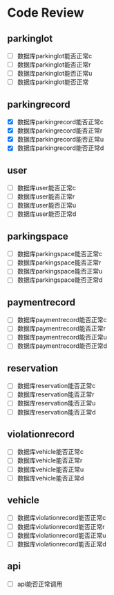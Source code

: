 # Code Review
## parkinglot
- [ ] 数据库parkinglot能否正常c
- [ ] 数据库parkinglot能否正常r
- [ ] 数据库parkinglot能否正常u
- [ ] 数据库parkinglot能否正常

## parkingrecord
- [x] 数据库parkingrecord能否正常c
- [x] 数据库parkingrecord能否正常r
- [x] 数据库parkingrecord能否正常u
- [x] 数据库parkingrecord能否正常d

## user
- [ ] 数据库user能否正常c
- [ ] 数据库user能否正常r
- [ ] 数据库user能否正常u
- [ ] 数据库user能否正常d

## parkingspace
- [ ] 数据库parkingspace能否正常c
- [ ] 数据库parkingspace能否正常r
- [ ] 数据库parkingspace能否正常u
- [ ] 数据库parkingspace能否正常d

## paymentrecord
- [ ] 数据库paymentrecord能否正常c
- [ ] 数据库paymentrecord能否正常r
- [ ] 数据库paymentrecord能否正常u
- [ ] 数据库paymentrecord能否正常d

## reservation
- [ ] 数据库reservation能否正常c
- [ ] 数据库reservation能否正常r
- [ ] 数据库reservation能否正常u
- [ ] 数据库reservation能否正常d

## violationrecord
- [ ] 数据库vehicle能否正常c
- [ ] 数据库vehicle能否正常r
- [ ] 数据库vehicle能否正常u
- [ ] 数据库vehicle能否正常d

## vehicle
- [ ] 数据库violationrecord能否正常c
- [ ] 数据库violationrecord能否正常r
- [ ] 数据库violationrecord能否正常u
- [ ] 数据库violationrecord能否正常d

## api
- [ ] api能否正常调用